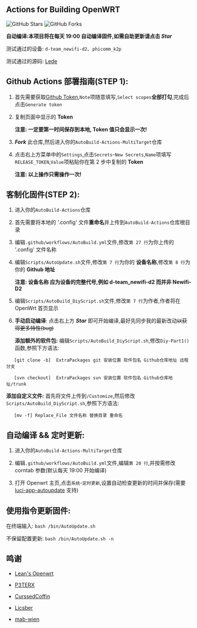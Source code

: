 ## Actions for Building OpenWRT

![GitHub Stars](https://img.shields.io/github/stars/rdp-studio/AutoBuild-Actions-MultiTarget.svg?style=flat-square&label=Stars&logo=github)
![GitHub Forks](https://img.shields.io/github/forks/rdp-studio/AutoBuild-Actions-MultiTarget.svg?style=flat-square&label=Forks&logo=github)

**自动编译:本项目将在每天 19:00 自动编译固件,如需自助更新请点击 ***Star*****

测试通过的设备: `d-team_newifi-d2`、`phicomm_k2p`

测试通过的源码: [Lede](https://github.com/coolsnowwolf/lede)

## Github Actions 部署指南(STEP 1):

1. 首先需要获取[Github Token](https://github.com/settings/tokens/new),`Note`项随意填写,`Select scopes`**全部打勾**,完成后点击`Generate token`

2. 复制页面中显示的 **Token**

   **注意: 一定要第一时间保存到本地, Token 值只会显示一次!**

3. ***Fork*** 此仓库,然后进入你的`AutoBuild-Actions-MultiTarget`仓库

4. 点击右上方菜单中的`Settings`,点击`Secrets`-`New Secrets`,`Name`项填写`RELEASE_TOKEN`,`Value`项粘贴你在第 2 步中复制的 **Token** 

   **注意: 以上操作只需操作一次!**

## 客制化固件(STEP 2):

1. 进入你的`AutoBuild-Actions`仓库

2. 首先需要将本地的 '.config' 文件**重命名**并上传到`AutoBuild-Actions`仓库根目录

3. 编辑`.github/workflows/AutoBuild.yml`文件,修改`第 27 行`为你上传的 '.config' 文件名称

4. 编辑`Scripts/AutoUpdate.sh`文件,修改`第 7 行`为你的 **设备名称**,修改`第 8 行`为你的 **Github 地址**

   **注意: 设备名称 应为设备的完整代号,例如 d-team_newifi-d2 而并非 Newifi-D2**

5. 编辑`Scripts/AutoBuild_DiyScript.sh`文件,修改`第 7 行`为作者,作者将在 OpenWrt 首页显示

6. **手动启动编译**: 点击右上方 ***Star*** 即可开始编译,最好先同步我的最新改动~~以获得更多特性(bug)~~

   **添加额外的软件包:** 编辑`Scripts/AutoBuild_DiyScript.sh`,修改`Diy-Part1()`函数,参照下方语法:
```
   [git clone -b]  ExtraPackages git 安装位置 软件包名 Github仓库地址 远程分支
    
   [svn checkout]  ExtraPackages svn 安装位置 软件包名 Github仓库地址/trunk
```

   **添加自定义文件:** 首先将文件上传到`/Customize`,然后修改`Scripts/AutoBuild_DiyScript.sh`,参照下方语法:
```
   [mv -f] Replace_File 文件名称 替换目录 重命名
```

## 自动编译 && 定时更新:

1. 进入你的`AutoBuild-Actions-MultiTarget`仓库

2. 编辑`.github/workflows/AutoBuild.yml`文件,编辑`第 20 行`,并按需修改 corntab 参数(默认每天 19:00 开始编译)

3. 打开 Openwrt 主页,点击`系统`-`定时更新`,设置自动检查更新的时间并保存(需要 [luci-app-autoupdate](https://github.com/Hyy2001X/luci-app-autoupdate) 支持)

## 使用指令更新固件:
   
   在终端输入: `bash /bin/AutoUpdate.sh`

   不保留配置更新: `bash /bin/AutoUpdate.sh -n`
   
## 鸣谢

   - [Lean's Openwrt](https://github.com/coolsnowwolf/lede)

   - [P3TERX](https://github.com/P3TERX/Actions-OpenWrt)
   
   - [CurssedCoffin](https://github.com/CurssedCoffin)
   
   - [Licsber](https://github.com/Licsber)
   
   - [mab-wien](https://github.com/mab-wien/openwrt-autoupdate)
